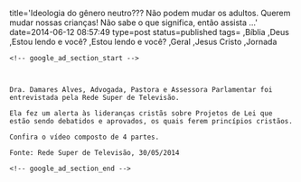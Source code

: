 title='Ideologia do gênero neutro??? Não podem mudar os adultos. Querem mudar nossas crianças! Não sabe o que significa, então assista &#8230;'
date=2014-06-12 08:57:49
type=post
status=published
tags=
,Bíblia
,Deus
,Estou lendo e você?
,Estou lendo e você?
,Geral
,Jesus Cristo
,Jornada
~~~~~~
<!-- google_ad_section_start -->



Dra. Damares Alves, Advogada, Pastora e Assessora Parlamentar foi entrevistada pela Rede Super de Televisão.

Ela fez um alerta às lideranças cristãs sobre Projetos de Lei que estão sendo debatidos e aprovados, os quais ferem princípios cristãos.

Confira o vídeo composto de 4 partes.

Fonte: Rede Super de Televisão, 30/05/2014

<!-- google_ad_section_end -->
